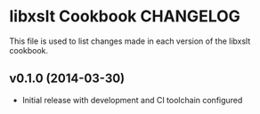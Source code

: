 # libxslt Cookbook CHANGELOG

This file is used to list changes made in each version of the libxslt cookbook.

## v0.1.0 (2014-03-30)
- Initial release with development and CI toolchain configured
